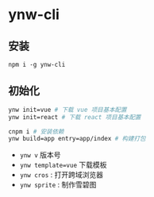 # ynw-cli

## 安装

```shell
npm i -g ynw-cli
```

## 初始化

```bash
ynw init=vue # 下载 vue 项目基本配置
ynw init=react # 下载 react 项目基本配置

cnpm i # 安装依赖
ynw build=app entry=app/index # 构建打包
```

- `ynw v` 版本号
- `ynw template=vue` 下载模板
- `ynw cros` : 打开跨域浏览器
- `ynw sprite` : 制作雪碧图
